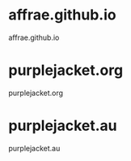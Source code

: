 # affrae.github.io
affrae.github.io

# purplejacket.org
purplejacket.org

# purplejacket.au
purplejacket.au
